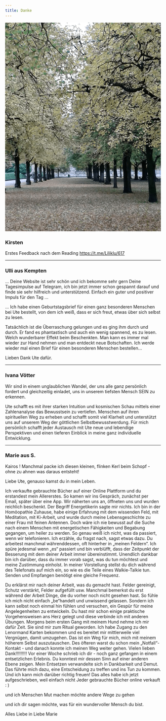 ```yaml
---
title: Danke
---
```


![](../img/baum.png)

### Kirsten

Erstes Feedback nach dem Reading
https://t.me/Liliklu/617


---


### Ulli aus Kempten

... Deine Website ist sehr schön und ich bekomme sehr gern Deine Tagesimpulse auf Telegram, ich bin jetzt immer schon gespannt darauf und finde sie sehr hilfreich und unterstützend. Einfach ein guter und positiver Impuls für den Tag ...

... Ich habe einen Geburtstagsbrief für einen ganz besonderen Menschen bei Ute bestellt, von dem ich weiß, dass er sich freut, etwas über sich selbst zu lesen.

Tatsächlich ist die Überraschung gelungen und es ging ihm durch und durch. Er fand es phantastisch und auch ein wenig spannend, es zu lesen. Welch wunderbarer Effekt beim Beschenkten. Man kann es immer mal wieder zur Hand nehmen und man entdeckt neue Botschaften. Ich werde wieder mal einen Brief für einen besonderen Menschen bestellen...

Lieben Dank Ute dafür.


---



### Ivana Vötter

Wir sind in einem unglaublichen Wandel, der uns alle ganz persönlich fordert und gleichzeitig einladet, uns in unserem tiefsten Mensch SEIN zu erkennen.

Ute schafft es mit ihrer starken Intuition und kosmischen Schau mittels einer Zahlenanalyse das Bewusstsein zu vertiefen. Menschen auf ihren spirituellen Weg zu erheben und schafft somit viel Klarheit und unterstützt uns auf unserem Weg der göttlichen Selbstbewusstwerdung. Für mich persönlich schafft jeder Austausch mit Ute neue und lebendige Perspektiven und einen tieferen Einblick in meine ganz individuelle Entwicklung.

---

### Marie aus S.

Kairos !
Manchmal packe ich diesen kleinen, flinken Kerl beim Schopf - ohne zu ahnen was daraus entsteht!

Liebe Ute, genauso kamst du in mein Leben.

Ich verkaufte gebrauchte Bücher auf einer Online Plattform und du erstandest mein Allererstes. So kamen wir ins Gespräch, zunächst per Email, später über eine App.
Wir näherten uns an, öffneten uns und wurden reichlich beschenkt.
Der Begriff Energetikerin sagte mir nichts. Ich bin in der Homöopathie Zuhause, habe einige Erfahrung mit dem wissenden Feld, mit Meditation, mit Ki-Arbeit, und wurde durch meine Lebensgeschichte zu einer Frau mit feinen Antennen.
Doch wäre ich nie bewusst auf die Suche nach einem Menschen mit energetischen Fähigkeiten und Begabung gegangen, um heiler zu werden.
So genau weiß ich nicht, was da passiert, wenn wir telefonieren. Ich erzähle, du fragst nach, sagst etwas dazu. Du arbeitest manchmal währenddessen, oft hinterher in „meinen Feldern“.
Ich spüre jedesmal wenn „es“ passiert und bin verblüfft, dass der Zeitpunkt der Besserung mit dem deiner Arbeit immer übereinstimmt. Unendlich dankbar bin ich darüber, dass du immer vorab sagst, was du tun möchtest und meine Zustimmung einholst.
In meiner Vorstellung stellst du dich während des Telefonats auf mich ein, so wie es die Teile eines Walkie-Talkie tun. Senden und Empfangen benötigt eine gleiche Frequenz.

Du erklärst mir nach deiner Arbeit, was du gemacht hast. Felder gereinigt, Schutz verstärkt, Felder aufgefüllt usw. Manchmal bemerkst du erst während der Arbeit Dinge, die du vorher noch nicht gesehen hast.
So fühle ich mich nicht einfach „be“handelt und unwissend gelassen. Sondern ich kann selbst noch einmal hin fühlen und versuchen, ein Gespür für meine Angelegenheiten zu entwickeln.
Du hast mir schon einige praktische Vorgehensweisen ans Herz gelegt und diese verbinde ich mit anderen Übungen. Morgens beim ersten Gang mit meinem Hund nehme ich mir dafür Zeit. Sie sind mir zum Ritual geworden.
Ich habe Zugang zu den Lenormand Karten bekommen und es bereitet mir mittlerweile viel Vergnügen, damit umzugehen. Das ist ein Weg für mich, mich mit meinem höherem Selbst auszutauschen.
Des öfteren warst du schon mein „Notfall“- Kontakt - und danach konnte ich meinen Weg weiter gehen. Vielen lieben Dank!!!!!!!!!
Vor einer Woche schrieb ich dir - noch ganz gefangen in einem entsetzlichen Erlebnis. Du konntest mir dessen Sinn auf einer anderen Ebene zeigen. Mein Entsetzen verwandelte sich in Dankbarkeit und Demut. Das führte mich dazu, eine Entscheidung zu treffen und ins Tun zu kommen. Und ich kann mich darüber richtig freuen!
Das alles habe ich jetzt aufgeschrieben, weil einfach nicht Jeder gebrauchte Bücher online verkauft : )

und ich Menschen Mut machen möchte andere Wege zu gehen

und ich dir sagen möchte, was für ein wundervoller Mensch du bist.

Alles Liebe in Liebe Marie
